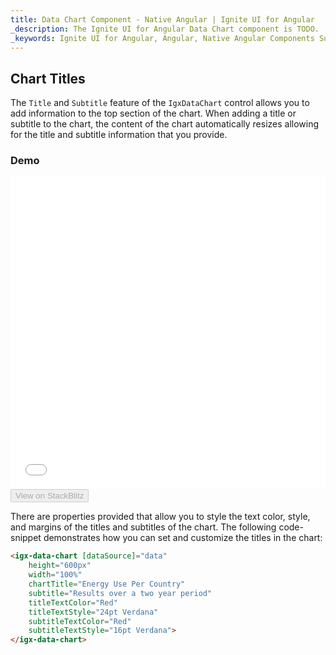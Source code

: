 ```yaml
---
title: Data Chart Component - Native Angular | Ignite UI for Angular
_description: The Ignite UI for Angular Data Chart component is TODO.
_keywords: Ignite UI for Angular, Angular, Native Angular Components Suite, Native Angular Controls, Native Angular Components, Native Angular Components Library, Angular Chart, Angular Chart Control, Angular Chart Example, Angular Chart Component, Angular Data Chart
---
```


## Chart Titles

The `Title` and `Subtitle` feature of the `IgxDataChart` control allows you to add information to the top section of the chart. When adding a title or subtitle to the chart, the content of the chart automatically resizes allowing for the title and subtitle information that you provide.

### Demo

<div class="sample-container" style="height: 500px">
    <iframe id="data-chart-overview-iframe" src='{environment:demosBaseUrl}/charts/data-chart-titles' width="100%" height="100%" seamless frameBorder="0" onload="onSampleIframeContentLoaded(this);"></iframe>
</div>
<div>
    <button data-localize="stackblitz" disabled class="stackblitz-btn" data-iframe-id="financial-chart-overview-iframe" data-demos-base-url="{environment:demosBaseUrl}">View on StackBlitz
    </button>
</div>

<div class="divider--half"></div>

There are properties provided that allow you to style the text color, style, and margins of the titles and subtitles of the chart. The following code-snippet demonstrates how you can set and customize the titles in the chart:

```html
<igx-data-chart [dataSource]="data"    
    height="600px"
    width="100%"
    chartTitle="Energy Use Per Country" 
    subtitle="Results over a two year period"
    titleTextColor="Red"
    titleTextStyle="24pt Verdana"
    subtitleTextColor="Red"
    subtitleTextStyle="16pt Verdana">
</igx-data-chart>
```
